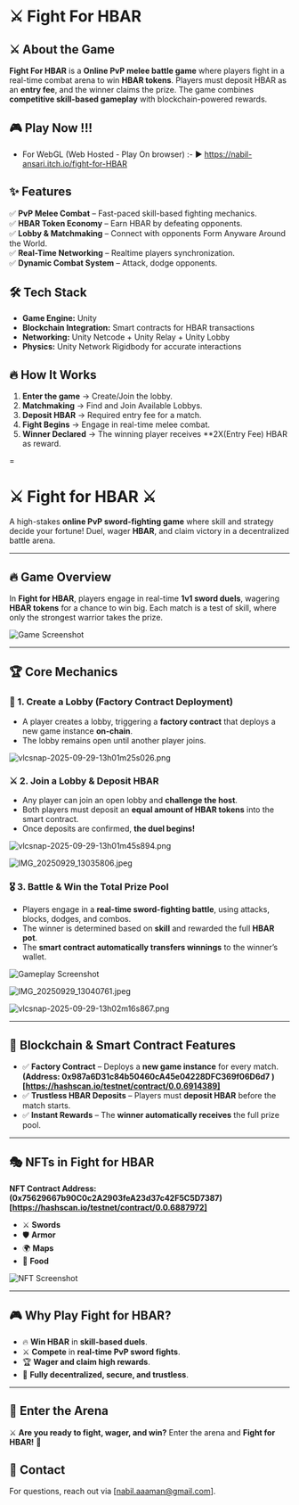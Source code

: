 
# ⚔️ Fight For HBAR  

## ⚔️ About the Game  
**Fight For HBAR** is a **Online PvP melee battle game** where players fight in a real-time combat arena to win **HBAR tokens**. Players must deposit HBAR as an **entry fee**, and the winner claims the prize. The game combines **competitive skill-based gameplay** with blockchain-powered rewards.  

## 🎮 Play Now !!!
- For WebGL (Web Hosted - Play On browser) :- ▶️ https://nabil-ansari.itch.io/fight-for-HBAR  

## ✨ Features  
✅ **PvP Melee Combat** – Fast-paced skill-based fighting mechanics.  
✅ **HBAR Token Economy** – Earn HBAR by defeating opponents.  
✅ **Lobby & Matchmaking** – Connect with opponents Form Anyware Around the World.  
✅ **Real-Time Networking** – Realtime players synchronization.  
✅ **Dynamic Combat System** – Attack, dodge opponents.  

## 🛠️ Tech Stack  
- **Game Engine:** Unity  
- **Blockchain Integration:** Smart contracts for HBAR transactions  
- **Networking:** Unity Netcode + Unity Relay + Unity Lobby  
- **Physics:** Unity Network Rigidbody for accurate interactions  

## 🔥 How It Works  
1. **Enter the game** → Create/Join the lobby.  
2. **Matchmaking** → Find and Join Available Lobbys. 
3. **Deposit HBAR** → Required entry fee for a match.  
4. **Fight Begins** → Engage in real-time melee combat.  
5. **Winner Declared** → The winning player receives **2X(Entry Fee) HBAR as reward.    

=
# ⚔️ Fight for HBAR ⚔️  

A high-stakes **online PvP sword-fighting game** where skill and strategy decide your fortune!
Duel, wager **HBAR**, and claim victory in a decentralized battle arena.

---

## 🔥 Game Overview  

In **Fight for HBAR**, players engage in real-time **1v1 sword duels**, wagering **HBAR tokens** for a chance to win big.
Each match is a test of skill, where only the strongest warrior takes the prize.

![Game Screenshot](https://cdn.dorahacks.io/static/files/199945af3f57220034ff6e84b1595b25.png)

---

## 🏆 Core Mechanics  

### 🏰 1. Create a Lobby (Factory Contract Deployment)  

- A player creates a lobby, triggering a **factory contract** that deploys a new game instance **on-chain**.  
- The lobby remains open until another player joins.

![vlcsnap-2025-09-29-13h01m25s026.png](https://cdn.dorahacks.io/static/files/19994635f6bf881b3cc590341a29ff65.png)

### ⚔️ 2. Join a Lobby & Deposit HBAR  

- Any player can join an open lobby and **challenge the host**.  
- Both players must deposit an **equal amount of HBAR tokens** into the smart contract.  
- Once deposits are confirmed, **the duel begins!**

![vlcsnap-2025-09-29-13h01m45s894.png](https://cdn.dorahacks.io/static/files/1999463af669958b0282dc74a91b8db8.png)

![IMG_20250929_13035806.jpeg](https://cdn.dorahacks.io/static/files/1999465f98629134f13b95e42dea2717.jpeg)

### 🎖️ 3. Battle & Win the Total Prize Pool  

- Players engage in a **real-time sword-fighting battle**, using attacks, blocks, dodges, and combos.  
- The winner is determined based on **skill** and rewarded the full **HBAR pot**.  
- The **smart contract automatically transfers winnings** to the winner’s wallet.

![Gameplay Screenshot](https://cdn.dorahacks.io/static/files/199945f2d97843bf4d869794857ac19d.png)

![IMG_20250929_13040761.jpeg](https://cdn.dorahacks.io/static/files/199946652542d8c4e9af5304a94a6207.jpeg)

![vlcsnap-2025-09-29-13h02m16s867.png](https://cdn.dorahacks.io/static/files/1999463fa1ef00a4bead2c3459e9869f.png)

---

## 🔗 Blockchain & Smart Contract Features  

- ✅ **Factory Contract** – Deploys a **new game instance** for every match.  **(Address: 0x987a6D31c84b50460cA45e04228DFC369f06D6d7 ) [https://hashscan.io/testnet/contract/0.0.6914389]**
- ✅ **Trustless HBAR Deposits** – Players must **deposit HBAR** before the match starts.  
- ✅ **Instant Rewards** – The **winner automatically receives** the full prize pool.

---

## 🎭 NFTs in Fight for HBAR  

**NFT Contract Address: (0x75629667b90C0c2A2903feA23d37c42F5C5D7387) [https://hashscan.io/testnet/contract/0.0.6887972]**

- ⚔️ **Swords**  
- 🛡️ **Armor**  
- 🌍 **Maps**  
- 🍗 **Food**

![NFT Screenshot](https://cdn.dorahacks.io/static/files/199945f8e87dc11409ee11f4c69943ca.png)

---

## 🎮 Why Play Fight for HBAR?  

- 🔥 **Win HBAR** in **skill-based duels**.  
- ⚔️ **Compete** in **real-time PvP sword fights**.  
- 🏆 **Wager and claim high rewards**.  
- 🔗 **Fully decentralized, secure, and trustless**.

---

## 🏅 Enter the Arena  

⚔️ **Are you ready to fight, wager, and win?**
Enter the arena and **Fight for HBAR!** 🏅

## 📩 Contact  
For questions, reach out via [nabil.aaaman@gmail.com].  

